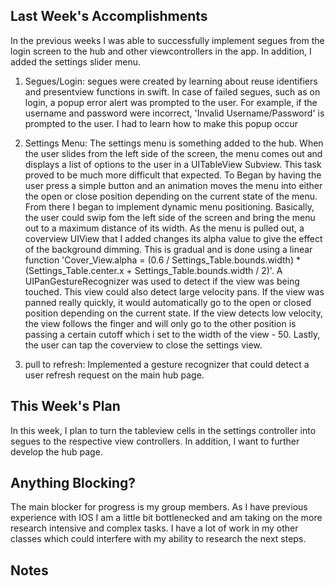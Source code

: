 ## Last Week's Accomplishments

In the previous weeks I was able to successfully implement segues from the login screen to the hub and other viewcontrollers in the app. In addition, I added the settings slider menu. 

1) Segues/Login: segues were created by learning about reuse identifiers and presentview functions in swift. In case of failed segues, such as on login, a popup error alert was prompted to the user. For example, if the username and password were incorrect, 'Invalid Username/Password' is prompted to the user. I had to learn how to make this popup occur

2) Settings Menu: The settings menu is something added to the hub. When the user slides from the left side of the screen, the menu comes out and displays a list of options to the user in a UITableView Subview. This task proved to be much more difficult that expected. To Began by having the user press a simple button and an animation moves the menu into either the open or close position depending on the current state of the menu. From there I began to implement dynamic menu positioning. Basically, the user could swip fom the left side of the screen and bring the menu out to a maximum distance of its width. As the menu is pulled out, a coverview UIView that I added changes its alpha value to give the effect of the background dimming. This is gradual and is done using a linear function 'Cover_View.alpha = (0.6 / Settings_Table.bounds.width) * (Settings_Table.center.x + Settings_Table.bounds.width / 2)'. A UIPanGestureRecognizer was used to detect if the view was being touched. This view could also detect large velocity pans. If the view was panned really quickly, it would automatically go to the open or closed position depending on the current state. If the view detects low velocity, the view follows the finger and will only go to the other position is passing a certain cutoff which i set to the width of the view - 50. Lastly, the user can tap the coverview to close the settings view.

3) pull to refresh: Implemented a gesture recognizer that could detect a user refresh request on the main hub page.

## This Week's Plan

In this week, I plan to turn the tableview cells in the settings controller into segues to the respective view controllers. In addition, I want to further develop the hub page. 

## Anything Blocking?

The main blocker for progress is my group members. As I have previous experience with IOS I am a little bit bottlenecked and am taking on the more research intensive and complex tasks. I have a lot of work in my other classes which could interfere with my ability to research the next steps.

## Notes
